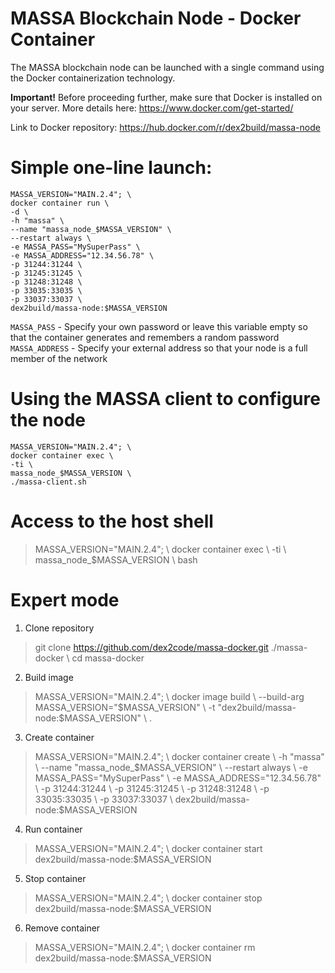 # MASSA Blockchain Node - Docker Container

The MASSA blockchain node can be launched with a single command using the Docker containerization technology.

**Important!** Before proceeding further, make sure that Docker is installed on your server. More details here: https://www.docker.com/get-started/

Link to Docker repository: https://hub.docker.com/r/dex2build/massa-node

# Simple one-line launch:

    MASSA_VERSION="MAIN.2.4"; \
    docker container run \
    -d \
    -h "massa" \
    --name "massa_node_$MASSA_VERSION" \
    --restart always \
    -e MASSA_PASS="MySuperPass" \
    -e MASSA_ADDRESS="12.34.56.78" \
    -p 31244:31244 \
    -p 31245:31245 \
    -p 31248:31248 \
    -p 33035:33035 \
    -p 33037:33037 \
    dex2build/massa-node:$MASSA_VERSION

`MASSA_PASS` - Specify your own password or leave this variable empty so that the container generates and remembers a random password
`MASSA_ADDRESS` - Specify your external address so that your node is a full member of the network


# Using the MASSA client to configure the node

    MASSA_VERSION="MAIN.2.4"; \
    docker container exec \
    -ti \
    massa_node_$MASSA_VERSION \
    ./massa-client.sh

# Access to the host shell

>MASSA_VERSION="MAIN.2.4"; \\
docker container exec \\
-ti \\
massa_node_\$MASSA_VERSION \\
bash

# Expert mode
1. Clone repository
> git clone https://github.com/dex2code/massa-docker.git ./massa-docker \\
> cd massa-docker

2. Build image
> MASSA_VERSION="MAIN.2.4"; \\
> docker image build \\
> --build-arg MASSA_VERSION="\$MASSA_VERSION" \\
> -t "dex2build/massa-node:\$MASSA_VERSION" \\
.

3. Create container
> MASSA_VERSION="MAIN.2.4"; \\
> docker container create \\
> -h "massa" \\
> --name "massa_node_\$MASSA_VERSION" \\
> --restart always \\
> -e MASSA_PASS="MySuperPass" \\
> -e MASSA_ADDRESS="12.34.56.78" \\
> -p 31244:31244 \\
> -p 31245:31245 \\
> -p 31248:31248 \\
> -p 33035:33035 \\
> -p 33037:33037 \\
dex2build/massa-node:$MASSA_VERSION

4. Run container
> MASSA_VERSION="MAIN.2.4"; \\
> docker container start dex2build/massa-node:$MASSA_VERSION

5. Stop container
> MASSA_VERSION="MAIN.2.4"; \\
> docker container stop dex2build/massa-node:$MASSA_VERSION

6. Remove container
> MASSA_VERSION="MAIN.2.4"; \\
> docker container rm dex2build/massa-node:$MASSA_VERSION

